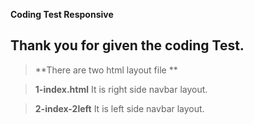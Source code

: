 **Coding Test Responsive**

Thank you for given the coding Test.
------------------------------

> **There are two html layout file **

> **1-index.html**
It is right side navbar layout.




> **2-index-2left**
It is left side navbar layout.

